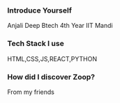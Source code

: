 ### Introduce Yourself
Anjali Deep
Btech 4th Year IIT Mandi

### Tech Stack I use
HTML,CSS,JS,REACT,PYTHON

### How did I discover Zoop?
From my friends
